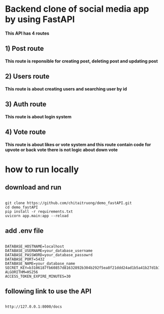 # Backend clone  of social media app by using FastAPI

#### This API  has 4 routes

## 1) Post route

#### This route is reponsible for creating post, deleting post and updating post

## 2) Users route

#### This route is about creating users and searching user by id

## 3) Auth route

#### This route is about login system

## 4) Vote route

 #### This route is about likes or vote system and this route contain code for upvote or back vote there is not logic about down vote

 # how to run locally
 ## download and run
 ````

git clone https://github.com/chitaitruong/demo_fastAPI.git
cd demo_fastAPI
pip install -r requirements.txt
uvicorn app.main:app --reload

````
## add .env file
````

DATABASE_HOSTNAME=localhost
DATABASE_USERNAME=your_database_username
DATABASE_PASSWORD=your_database_passowrd
DATABASE_PORT=5432
DATABASE_NAME=your_database_name
SECRET_KEY=b3106187fb60857d81632892b304b292f5ea8f21ddd24ad1b5a41b27d1b18460
ALGORITHM=HS256
ACCESS_TOKEN_EXPIRE_MINUTES=30

````
## following link to use the  API
````

http://127.0.0.1:8000/docs 

````

